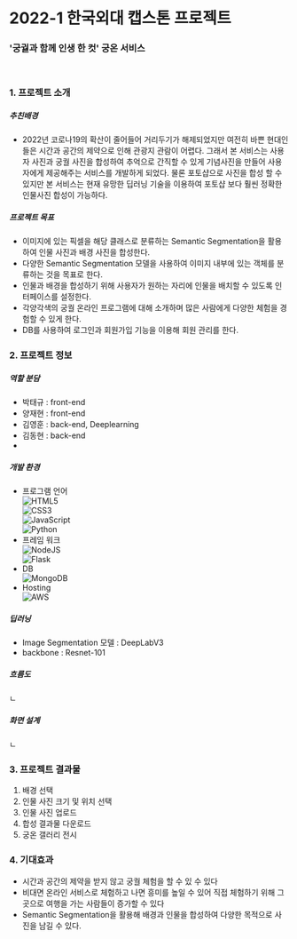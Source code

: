 # 2022-1 한국외대 캡스톤 프로젝트
### '궁궐과 함께 인생 한 컷' 궁온 서비스 
<br/>

### 1. 프로젝트 소개
 
##### 추친배경
 

 - 2022년 코로나19의 확산이 줄어들어 거리두기가 해제되었지만 여전히 바쁜 현대인들은 시간과 공간의 제약으로 인해 관광지 관람이 어렵다. 그래서 본 서비스는 사용자 사진과 궁궐 사진을 합성하여 추억으로 간직할 수 있게 기념사진을 만들어 사용자에게 제공해주는 서비스를 개발하게 되었다. 물론 포토샵으로 사진을 합성 할 수 있지만 본 서비스는 현재 유망한 딥러닝 기술을 이용하여  포토샵 보다 훨씬 정확한 인물사진 합성이 가능하다.


##### 프로젝트 목표
- 이미지에 있는 픽셀을 해당 클래스로 분류하는 Semantic Segmentation을 활용하여 인물 사진과 배경 사진을 합성한다.
- 다양한 Semantic Segmentation 모델을 사용하여 이미지 내부에 있는 객체를 분류하는 것을 목표로 한다. 
- 인물과 배경을 합성하기 위해 사용자가 원하는 자리에 인물을 배치할 수 있도록 인터페이스를 설정한다. 
- 각양각색의 궁궐 온라인 프로그램에 대해 소개하며 많은 사람에게 다양한 체험을 경험할 수 있게 한다.
- DB를 사용하여 로그인과 회원가입 기능을 이용해 회원 관리를 한다.

### 2. 프로젝트 정보
##### 역할 분담

- 박태규 : front-end
- 양재현 : front-end
- 김영훈 : back-end, Deeplearning
- 김동현 : back-end
- 
##### 개발 환경
  - 프로그램 언어
 <br/> ![HTML5](https://img.shields.io/badge/html5-%23E34F26.svg?style=for-the-badge&logo=html5&logoColor=white)<br/>     ![CSS3](https://img.shields.io/badge/css3-%231572B6.svg?style=for-the-badge&logo=css3&logoColor=white) <br/>![JavaScript](https://img.shields.io/badge/javascript-%23323330.svg?style=for-the-badge&logo=javascript&logoColor=%23F7DF1E)<br/> ![Python](https://img.shields.io/badge/python-3670A0?style=for-the-badge&logo=python&logoColor=ffdd54)
 - 프레임 워크 
<br/> ![NodeJS](https://img.shields.io/badge/node.js-6DA55F?style=for-the-badge&logo=node.js&logoColor=white)<br/> ![Flask](https://img.shields.io/badge/flask-%23000.svg?style=for-the-badge&logo=flask&logoColor=white)
 - DB
<br/>![MongoDB](https://img.shields.io/badge/MongoDB-%234ea94b.svg?style=for-the-badge&logo=mongodb&logoColor=white)
- Hosting
<br/>![AWS](https://img.shields.io/badge/AWS-%23FF9900.svg?style=for-the-badge&logo=amazon-aws&logoColor=white)

##### 딥러닝
- Image Segmentation 모델 : DeepLabV3
- backbone : Resnet-101

##### 흐름도
ㄴ

##### 화면 설계
ㄴ

### 3. 프로젝트 결과물
1. 배경 선택
2. 인물 사진 크기 및 위치 선택
3. 인물 사진 업로드
4. 합성 결과물 다운로드
5. 궁온 갤러리 전시


### 4. 기대효과
- 시간과 공간의 제약을 받지 않고 궁궐 체험을 할 수 있 수 있다
- 비대면 온라인 서비스로 체험하고 나면 흥미를 높일 수 있어 직접 체험하기 위해 그곳으로 여행을 가는 사람들이 증가할 수 있다
- Semantic Segmentation을 활용해 배경과 인물을 합성하여 다양한 목적으로 사진을 남길 수 있다.
